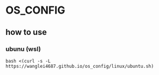 # OS_CONFIG

## how to use

### ubunu (wsl)

```shell
bash <(curl -s -L https://wanglei4687.github.io/os_config/linux/ubuntu.sh)
```